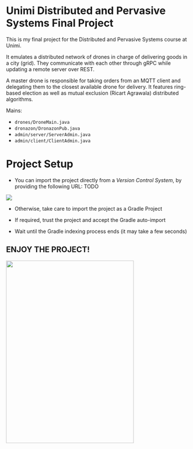 # Unimi Distributed and Pervasive Systems Final Project

This is my final project for the Distributed and Pervasive Systems course at Unimi.

It emulates a distributed network of drones in charge of delivering goods in a city (grid). They communicate with each other through gRPC while updating a remote server over REST.

A master drone is responsible for taking orders from an MQTT client and delegating them to the closest available drone for delivery.
It features ring-based election as well as mutual exclusion (Ricart Agrawala) distributed algorithms.


Mains:

- `drones/DroneMain.java`
- `dronazon/DronazonPub.java`
- `admin/server/ServerAdmin.java`
- `admin/client/ClientAdmin.java`

# Project Setup

* You can import the project directly from a *Version Control System*, by providing the following URL:
  TODO

<img src = './assets/img_1.png'>

* Otherwise, take care to import the project as a Gradle Project

* If required, trust the project and accept the Gradle auto-import

* Wait until the Gradle indexing process ends (it may take a few seconds)

## ENJOY THE PROJECT!

<img src = './assets/meme.PNG' width="350" height="500">


